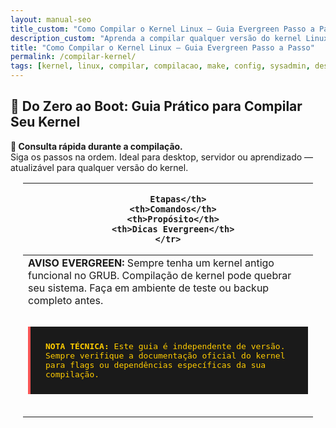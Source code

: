 ```yaml
---
layout: manual-seo
title_custom: "Como Compilar o Kernel Linux — Guia Evergreen Passo a Passo | Piolinux"
description_custom: "Aprenda a compilar qualquer versão do kernel Linux em qualquer distro. Guia universal, independente de versão, com dicas de otimização e segurança."
title: "Como Compilar o Kernel Linux — Guia Evergreen Passo a Passo"
permalink: /compilar-kernel/
tags: [kernel, linux, compilar, compilacao, make, config, sysadmin, desenvolvedor, evergreen]
---
```







<section class="post-content">

<h2>🐧 Do Zero ao Boot: Guia Prático para Compilar Seu Kernel</h2>

  <div>
    <strong>📌 Consulta rápida durante a compilação.</strong><br>
    Siga os passos na ordem. Ideal para desktop, servidor ou aprendizado — atualizável para qualquer versão do kernel.
  </div>


<div style="overflow-x: auto; padding: 0 20px;">
  <table class="evergreen-table">
  <thead>
    <tr>
      <th>
      
        Etapas</th>
      <th>Comandos</th>
      <th>Propósito</th>
      <th>Dicas Evergreen</th>
    </tr>
  </thead>
  <tbody>
    <tr>
      <td data-label="
      
        Etapas">1.Instalando as dependências utilizando os comandos.</td>
      <td data-label="Comandos"><code>sudo apt build-dep linux</code><br><code>ou</code><br><code>sudo dnf groupinstall "Development Tools" && sudo dnf install ncurses-devel bison flex openssl-devel</code></td>
      <td data-label="Propósito">Garante que todas as libs e tools necessárias estão presentes.</td>
      <td data-label="Dicas Evergreen">Sempre comece por aqui. Adapte o comando à sua distro (apt, dnf, pacman, zypper).</td>
    </tr>
    <tr>
      <td data-label="
      
        Etapas">2. Download do código Fonte</td>
      <td data-label="Comandos"><code>wget https://cdn.kernel.org/pub/linux/kernel/v6.x/linux-6.xx.tar.xz</code><br><code>tar -xf linux-*.tar.xz && cd linux-*</code></td>
      <td data-label="Propósito">Obtém o código-fonte oficial do kernel.org.</td>
      <td data-label="Dicas Evergreen">Prefira sempre kernel.org. Evite forks não oficiais para compilação manual.</td>
    </tr>
    <tr>
      <td data-label="
      
        Etapas">3. Configurar o kernel</td>
      <td data-label="Comandos"><code>make menuconfig</code><br><code># ou</code><br><code>make defconfig</code><br><code># ou</code><br><code>cp /boot/config-$(uname -r) .config && make olddefconfig</code></td>
      <td data-label="Propósito">Define quais módulos e funcionalidades serão compilados.</td>
      <td data-label="Dicas Evergreen">Use <code>olddefconfig</code> pra manter sua config atual. <code>menuconfig</code> é interativo e poderoso.</td>
    </tr>
    <tr>
      <td data-label="
      
        Etapas">4. Compilar o kernel</td>
      <td data-label="Comandos"><code>make </code></td>
      <td data-label="Propósito">Compila o kernel e módulos usando todos os núcleos da CPU.</td>
      <td data-label="Dicas Evergreen">O <code>-j8(nproc)</code>acelera MUITO. Sem ele, pode levar horas, caso use por sua conta e risco, editei a op&ccedil;&atilde;o seguindo a documenta&ccedil;&atilde;o do Arch Linux.</td>
    </tr>
    <tr>
      <td data-label="
      
        Etapas">5. Compilar módulos</td>
      <td data-label="Comandos"><code>make modules </code></td>
      <td data-label="Propósito">Compila os módulos do kernel (drivers, filesystems, etc).</td>
      <td data-label="Dicas Evergreen">Pode ser feito junto com o passo 4 em kernels modernos.</td>
    </tr>
    <tr>
      <td data-label="
      
        Etapas">6. Instalar módulos</td>
      <td data-label="Comandos"><code>sudo make modules_install</code></td>
      <td data-label="Propósito">Copia os módulos compilados para <code>/lib/modules/</code>.</td>
      <td data-label="Dicas Evergreen">Não seja ansioso ao pular este passo.— sem módulos, seu sistema pode não bootar.</td>
    </tr>
    <tr>
      <td data-label="
      
        Etapas">7. Instalar o kernel</td>
      <td data-label="Comandos"><code>sudo make install</code></td>
      <td data-label="Propósito">Instala o kernel, System.map e config no <code>/boot/</code>.</td>
      <td data-label="Dicas Evergreen">Não ocorrerá atualização automática do GRUB, certifique-se de utilizar os comandos no terminal para atualizar.</td>
    </tr>
    <tr>
      <td data-label="
      
        Etapas">8. Atualizar bootloader digite o comandos no terminal.</td>
      <td data-label="Comandos"><code>sudo update-grub</code><br><code># ou</code><br><code>sudo grub2-mkconfig -o /boot/grub2/grub.cfg</code></td>
      <td data-label="Propósito">Garante que o GRUB reconheça o novo kernel.</td>
      <td data-label="Dicas Evergreen">Caso  o  GRUB não atualizar, você não verá o novo kernel no boot.</td>
    </tr>
    <tr>
      <td data-label="
      
        Etapas">9. Reiniciar</td>
      <td data-label="Comandos"><code>sudo reboot</code></td>
      <td data-label="Propósito">Reinicia o sistema para carregar o novo kernel.</td>
      <td data-label="Dicas Evergreen">Tenha um kernel de backup no GRUB — caso algo dê errado.</td>
    </tr>
    <tr>
      <td data-label="
      
        Etapas">10. Verifique no terminal: digite os comandos.</td>
      <td data-label="Comandos"><code>uname -r</code></td>
      <td data-label="Propósito">Confirma que o novo kernel está rodando.</td>
      <td data-label="Dicas Evergreen">Se a versão não mudou, algo deu errado na instalação ou no GRUB.</td>
    </tr>
  </tbody>
</table>

<h2>Conclusão</h2>

<p>
  🧬 Compilar seu kernel não é vaidade — é liberdade com responsabilidade.
</p>


</div>


<blockquote style="background: #1a1a1a; padding: 20px; border-left: 4px solid #00ff9d; margin: 2rem; font-family: monospace; color: #e0e0e0;">
  <strong>AVISO EVERGREEN:</strong> Sempre tenha um kernel antigo funcional no GRUB. Compilação de kernel pode quebrar seu sistema. Faça em ambiente de teste ou backup completo antes.
</blockquote>


<blockquote style="background: #1a1a1a; padding: 1.5rem; border-left: 4px solid #ff5555; margin: 2rem 0; font-family: monospace; color: #ffcc00;">
  <strong>NOTA TÉCNICA:</strong> Este guia é independente de versão. Sempre verifique a documentação oficial do kernel para flags ou dependências específicas da sua compilação.
</blockquote>

</section>

<script type="application/ld+json">
{
  "@context": "https://schema.org",
  "@type": "TechArticle",
  "headline": "Como Compilar o Kernel Linux — Guia Evergreen Passo a Passo",
  "description": "Aprenda a compilar qualquer versão do kernel Linux em qualquer distro. Guia universal, independente de versão, com dicas de otimização e segurança.",
  "articleBody": "Este guia ensina como compilar o kernel Linux do zero: desde a instalação das dependências necessárias, download do código-fonte no kernel.org, configuração via 'make menuconfig' ou 'make defconfig', compilação paralela com 'make -j$(nproc)', instalação dos módulos e do kernel com 'make modules_install install', até a atualização do bootloader (GRUB ou systemd-boot). Inclui dicas de otimização para seu hardware, segurança (como desativar módulos desnecessários) e rollback em caso de falha.",
  "inLanguage": "pt-BR",
  "url": "{{ page.url | absolute_url }}",
  "mainEntityOfPage": {
    "@type": "WebPage",
    "@id": "{{ page.url | absolute_url }}"
  },
  "author": {
    "@type": "Person",
    "name": "Equipe piolinux",
    "url": "https://piolinux.com/author/equipe/"
  },
  "publisher": {
    "@type": "Organization",
    "name": "Piolinux",
    "logo": {
      "@type": "ImageObject",
      "url": "https://piolinux.com/logo-512.png",
      "width": 512,
      "height": 512
    }
  },
  "datePublished": "{{ page.date | date_to_rfc3339 }}",
  "dateModified": "{{ page.last_modified_at | date_to_rfc3339 }}"
}
</script>
